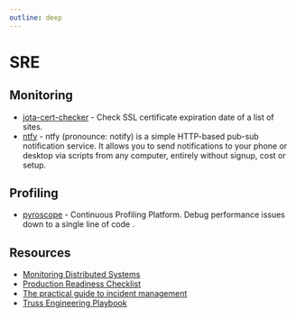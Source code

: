 ```yaml
---
outline: deep
---
```


# SRE

## Monitoring

- [jota-cert-checker](https://github.com/juliojsb/jota-cert-checker) - Check SSL certificate expiration date of a list of sites.
- [ntfy](https://ntfy.sh/) - ntfy (pronounce: notify) is a simple HTTP-based pub-sub notification service. It allows you to send notifications to your phone or desktop via scripts from any computer, entirely without signup, cost or setup.

## Profiling

- [pyroscope](https://github.com/grafana/pyroscope) - Continuous Profiling Platform. Debug performance issues down to a single line of code .

## Resources

- [Monitoring Distributed Systems](https://sre.google/sre-book/monitoring-distributed-systems/)
- [Production Readiness Checklist](https://gruntwork.io/devops-checklist)
- [The practical guide to incident management](https://incident.io/guide/)
- [Truss Engineering Playbook](https://playbook.truss.dev/docs)
